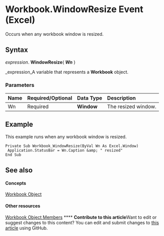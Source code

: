 
# Workbook.WindowResize Event (Excel)

Occurs when any workbook window is resized.


## Syntax

 _expression_. **WindowResize**( **_Wn_** )

 _expression_A variable that represents a  **Workbook** object.


### Parameters



|**Name**|**Required/Optional**|**Data Type**|**Description**|
|:-----|:-----|:-----|:-----|
|Wn|Required| **Window**|The resized window.|

## Example

This example runs when any workbook window is resized.


```
Private Sub Workbook_WindowResize(ByVal Wn As Excel.Window) 
 Application.StatusBar = Wn.Caption &amp; " resized" 
End Sub
```


## See also


#### Concepts


 [Workbook Object](8c00aa60-c974-eed3-0812-3c9625eb0d4c.md)
#### Other resources


 [Workbook Object Members](dce102a3-25de-3ff4-2ce5-bc56e08baca7.md)
****   **Contribute to this article**Want to edit or suggest changes to this content? You can edit and submit changes to  [this article](https://github.com/jhershey00/VBA_Excel_Test/OpenXMLCon/articles/6e473482-fe16-03a2-7a27-b0cd9535c3e6.md) using GitHub.


